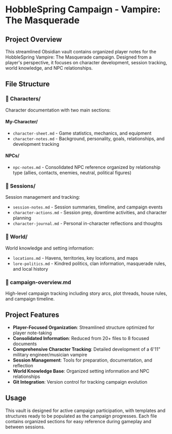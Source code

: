 # HobbleSpring Campaign - Vampire: The Masquerade

## Project Overview

This streamlined Obsidian vault contains organized player notes for the HobbleSpring Vampire: The Masquerade campaign. Designed from a player's perspective, it focuses on character development, session tracking, world knowledge, and NPC relationships.

## File Structure

### 📁 Characters/
Character documentation with two main sections:

#### My-Character/
- `character-sheet.md` - Game statistics, mechanics, and equipment
- `character-notes.md` - Background, personality, goals, relationships, and development tracking

#### NPCs/
- `npc-notes.md` - Consolidated NPC reference organized by relationship type (allies, contacts, enemies, neutral, political figures)

### 📁 Sessions/
Session management and tracking:
- `session-notes.md` - Session summaries, timeline, and campaign events
- `character-actions.md` - Session prep, downtime activities, and character planning
- `character-journal.md` - Personal in-character reflections and thoughts

### 📁 World/
World knowledge and setting information:
- `locations.md` - Havens, territories, key locations, and maps
- `lore-politics.md` - Kindred politics, clan information, masquerade rules, and local history

### 📄 campaign-overview.md
High-level campaign tracking including story arcs, plot threads, house rules, and campaign timeline.

## Project Features

- **Player-Focused Organization**: Streamlined structure optimized for player note-taking
- **Consolidated Information**: Reduced from 20+ files to 8 focused documents
- **Comprehensive Character Tracking**: Detailed development of a 6'11" military engineer/musician vampire
- **Session Management**: Tools for preparation, documentation, and reflection
- **World Knowledge Base**: Organized setting information and NPC relationships
- **Git Integration**: Version control for tracking campaign evolution

## Usage

This vault is designed for active campaign participation, with templates and structures ready to be populated as the campaign progresses. Each file contains organized sections for easy reference during gameplay and between sessions.
